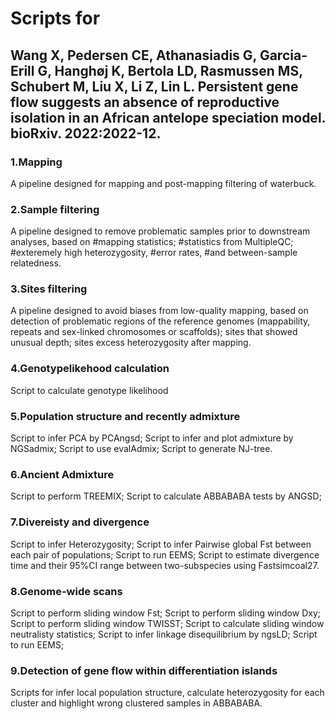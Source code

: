 # Scripts for 
## Wang X, Pedersen CE, Athanasiadis G, Garcia-Erill G, Hanghøj K, Bertola LD, Rasmussen MS, Schubert M, Liu X, Li Z, Lin L. Persistent gene flow suggests an absence of reproductive isolation in an African antelope speciation model. bioRxiv. 2022:2022-12.

### 1.Mapping
A pipeline designed for mapping and post-mapping filtering of waterbuck.

### 2.Sample filtering 
A pipeline designed to remove problematic samples prior to downstream analyses, based on
#mapping statistics;
#statistics from MultipleQC;
#exteremely high heterozygosity,
#error rates,
#and between-sample relatedness.

### 3.Sites filtering
A pipeline designed to avoid biases from low-quality mapping, based on 
detection of problematic regions of the reference genomes (mappability, repeats and sex-linked chromosomes or scaffolds);
sites that showed unusual depth; 
sites excess heterozygosity after mapping. 

### 4.Genotypelikehood calculation
Script to calculate genotype likelihood

### 5.Population structure and recently admixture
Script to infer PCA by PCAngsd;
Script to infer and plot admixture by NGSadmix;
Script to use evalAdmix;
Script to generate NJ-tree.

### 6.Ancient Admixture
Script to perform TREEMIX;
Script to calculate ABBABABA tests by ANGSD;

### 7.Divereisty and divergence
Script to infer Heterozygosity;
Script to infer Pairwise global Fst between each pair of populations;
Script to run EEMS;
Script to estimate divergence time and their 95%CI range between two-subspecies using Fastsimcoal27.

### 8.Genome-wide scans
Script to perform sliding window Fst;
Script to perform sliding window Dxy;
Script to perform sliding window TWISST;
Script to calculate sliding window neutralisty statistics;
Script to infer linkage disequilibrium by ngsLD;
Script to run EEMS;

### 9.Detection of gene flow within differentiation islands
Scripts for infer local population structure, calculate heterozygosity for each cluster and highlight wrong clustered samples in ABBABABA.
